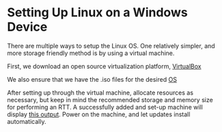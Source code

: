 # Setting Up Linux on a Windows Device

There are multiple ways to setup the Linux OS. One relatively simpler, and more storage friendly method is by using a virtual machine.

First, we download an open source virtualization platform, [VirtualBox](https://www.virtualbox.org)

We also ensure that we have the .iso files for the desired [OS](https://ubuntu.com/download/desktop)

After setting up through the virtual machine, allocate resources as necessary, but keep in mind the recommended storage and memory size for performing an RTT.
A successfully added and set-up machine will display [this output](). Power on the machine, and let updates install automatically.
